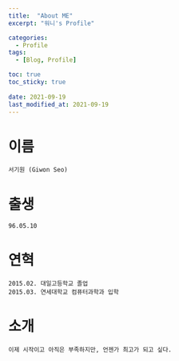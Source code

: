 ```yaml
---
title:  "About ME"
excerpt: "워니's Profile"

categories:
  - Profile
tags:
  - [Blog, Profile]

toc: true
toc_sticky: true
 
date: 2021-09-19
last_modified_at: 2021-09-19
---
```


# 이름
    서기원 (Giwon Seo)
    
# 출생
    96.05.10

# 연혁
    2015.02. 대일고등학교 졸업
    2015.03. 연세대학교 컴퓨터과학과 입학
    
# 소개
    이제 시작이고 아직은 부족하지만, 언젠가 최고가 되고 싶다.